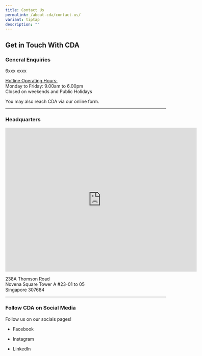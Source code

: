 ```yaml
---
title: Contact Us
permalink: /about-cda/contact-us/
variant: tiptap
description: ""
---
```

<h2>Get in Touch With CDA</h2>
<h3>General Enquiries </h3>
<p>6xxx xxxx</p>
<p><u>Hotline Operating Hours:</u> 
<br>Monday to Friday: 9.00am to 6.00pm
<br>Closed on weekends and Public Holidays</p>
<p>You may also reach CDA via our online form.</p>
<hr>
<h3>Headquarters</h3>
<p></p>
<div class="iframe-wrapper">
<iframe style="border:0;" height="450" width="600" allowfullscreen="true" frameborder="0" src="https://www.google.com/maps/embed?pb=!1m18!1m12!1m3!1d3988.7594561473657!2d103.84211773844537!3d1.3200512939920326!2m3!1f0!2f0!3f0!3m2!1i1024!2i768!4f13.1!3m3!1m2!1s0x31da19e770c9e2af%3A0x8619e5c7ed6e72b!2s238A%20Thomson%20Rd%2C%20Singapore%20307684!5e0!3m2!1sen!2ssg!4v1719303363843!5m2!1sen!2ssg"></iframe>
</div>
<p>238A Thomson Road
<br>Novena Square Tower A #23-01 to 05
<br>Singapore 307684</p>
<hr>
<h3>Follow CDA on Social Media</h3>
<p>Follow us on our socials pages!</p>
<ul data-tight="true" class="tight">
<li>
<p>Facebook</p>
</li>
<li>
<p>Instagram</p>
</li>
<li>
<p>LinkedIn</p>
</li>
</ul>
<p></p>